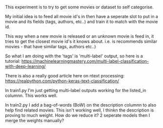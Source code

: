 This experiment is to try to get some movies or dataset to self categorise.

My initial idea is to feed all movie id's in then have a seperate slot to put in 
a movie and its fields (tags, authors, etc..) and train it to match with the movie id.

This way when a new movie is released or an unknown movie is feed in, it tries to get
the closest movie id's it knows about. i.e. is recommends similar movies - that have similar tags, authors etc..)

So what I am doing with the 'tags' is 'multi-label' output, so here is a tutorial:
https://machinelearningmastery.com/multi-label-classification-with-deep-learning/

There is also a really good article here on ntext processing:
https://realpython.com/python-keras-text-classification/

In train1.py I'm just getting multi-label outputs working for the listed_in columnn. 
This works well.

In train2.py I add a bag-of-words (BoW) on the description columnn to also help find related movies.
This isn't working well, I thinkn the description is proving to much weight. How do we reduce it?
2 seperate models then I merge the weights manually?